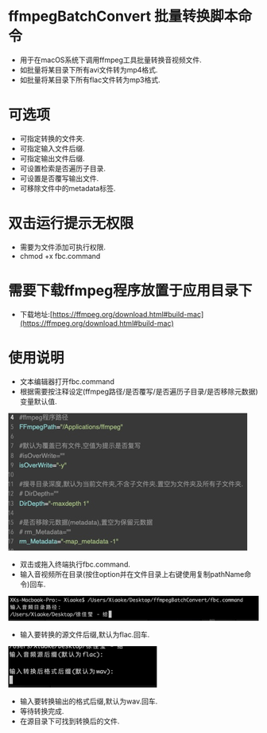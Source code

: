 # ffmpegBatchConvert 批量转换脚本命令

* 用于在macOS系统下调用ffmpeg工具批量转换音视频文件.
* 如批量将某目录下所有avi文件转为mp4格式.
* 如批量将某目录下所有flac文件转为mp3格式.

# 可选项
* 可指定转换的文件夹.
* 可指定输入文件后缀.
* 可指定输出文件后缀.
* 可设置检索是否遍历子目录.
* 可设置是否覆写输出文件.
* 可移除文件中的metadata标签.

# 双击运行提示无权限
* 需要为文件添加可执行权限.
* chmod +x fbc.command

# 需要下载ffmpeg程序放置于应用目录下
* 下载地址:[https://ffmpeg.org/download.html#build-mac](https://ffmpeg.org/download.html#build-mac)

# 使用说明
* 文本编辑器打开fbc.command
* 根据需要按注释设定(ffmpeg路径/是否覆写/是否遍历子目录/是否移除元数据)变量默认值.

![缺省设置](img/003.jpg)

* 双击或拖入终端执行fbc.command.
* 输入音视频所在目录(按住option并在文件目录上右键使用复制pathName命令)回车.

![输入源目录](img/001.jpg)

* 输入要转换的源文件后缀,默认为flac.回车.

![输入文件后缀](img/002.jpg)

* 输入要转换输出的格式后缀,默认为wav.回车.
* 等待转换完成.
* 在源目录下可找到转换后的文件.
